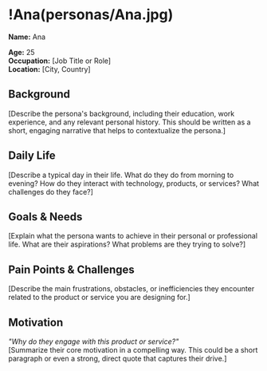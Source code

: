 # !Ana(personas/Ana.jpg)  
**Name:** Ana

**Age:** 25  
**Occupation:** [Job Title or Role]  
**Location:** [City, Country]  

## Background  
[Describe the persona's background, including their education, work experience, and any relevant personal history. This should be written as a short, engaging narrative that helps to contextualize the persona.]  

## Daily Life  
[Describe a typical day in their life. What do they do from morning to evening? How do they interact with technology, products, or services? What challenges do they face?]  

## Goals & Needs  
[Explain what the persona wants to achieve in their personal or professional life. What are their aspirations? What problems are they trying to solve?]  

## Pain Points & Challenges  
[Describe the main frustrations, obstacles, or inefficiencies they encounter related to the product or service you are designing for.]  

## Motivation  
*"Why do they engage with this product or service?"*  
[Summarize their core motivation in a compelling way. This could be a short paragraph or even a strong, direct quote that captures their drive.]  
